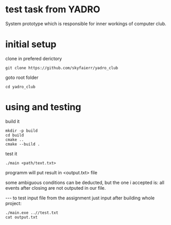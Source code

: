 # test task from YADRO
System prototype which is responsible for inner workings of computer club.

# initial setup
clone in prefered derictory 
```
git clone https://github.com/skyfaierr/yadro_club
```
goto root folder
```
cd yadro_club
```

# using and testing
build it
```
mkdir -p build
cd build
cmake ..
cmake --build .
```
test it
```
./main <path/text.txt>
```
programm will put result in <output.txt> file

some ambiguous conditions can be deducted, but the one i accepted is:
all events after closing are not outputed in our file.

\---
to test input file from the assignment just input after building whole project:
```
./main.exe ..//test.txt
cat output.txt
```
